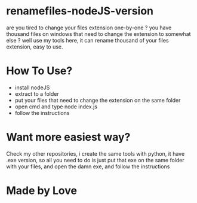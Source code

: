 # renamefiles-nodeJS-version

are you tired to change your files extension one-by-one ?
you have thousand files on windows that need to change the extension to somewhat else ?
well use my tools here, it can rename thousand of your files extension, easy to use.

# How To Use?
- install nodeJS
- extract to a folder
- put your files that need to change the extension on the same folder
- open cmd and type node index.js
- follow the instructions

# Want more easiest way?
Check my other repositories, i create the same tools with python, it have .exe version, so all you need to do is just put that exe on the same folder with your files, and open the damn exe, and follow the instructions

# Made by Love

